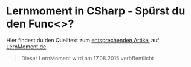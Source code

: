 # Lernmoment in CSharp - Spürst du den Func<>?

Hier findest du den Quelltext zum [entsprechenden Artikel](http://www.lernmoment.de/csharp-programmieren/hast-du-den-func/) auf [LernMoment.de](http://www.lernmoment.de).

> Dieser LernMoment wird am 17.08.2015 veröffentlicht
